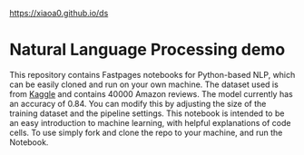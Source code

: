 [//]: # (This template replaces README.md when someone creates a new repo with the fastpages template.)

https://xiaoa0.github.io/ds

# Natural Language Processing demo

This repository contains Fastpages notebooks for Python-based NLP, which can be easily cloned and run on your own machine. The dataset used is from [Kaggle](https://www.kaggle.com/datasets/kashnitsky/hierarchical-text-classification) and contains 40000 Amazon reviews. The model currently has an accuracy of 0.84. You can modify this by adjusting the size of the training dataset and the pipeline settings. This notebook is intended to be an easy introduction to machine learning, with helpful explanations of code cells.
To use simply fork and clone the repo to your machine, and run the Notebook.
